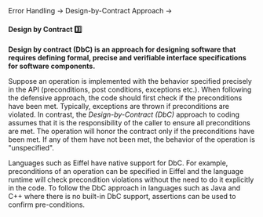 <link rel="stylesheet" href="{{baseUrl}}/css/textbook.css">

<div class="website-content">

<div id="path">Error Handling → Design-by-Contract Approach →</div>

<div id="title">

#### Design by Contract :three:

</div>

<div id="body">

**<tooltip content="term was coined by Bertrand Meyer">Design by contract (DbC)</tooltip> is an approach for designing software that requires defining formal, precise and verifiable interface specifications for software components.** 

Suppose an operation is implemented with the behavior specified precisely in the API (preconditions, post conditions, exceptions etc.). When following the defensive approach, the code should first check if the preconditions have been met. Typically, exceptions are thrown if preconditions are violated. In contrast, the _Design-by-Contract (DbC)_ approach to coding assumes that it is the responsibility of the caller to ensure all preconditions are met. The operation will honor the contract only if the preconditions have been met. If any of them have not been met, the behavior of the operation is "unspecified". 

Languages such as Eiffel have native support for DbC. For example, preconditions of an operation can be specified in Eiffel and the language runtime will check precondition violations without the need to do it explicitly in the code. To follow the DbC approach in languages such as Java and C++ where there is no built-in DbC support, assertions can be used to confirm pre-conditions.

</div>

<div id="extras">

<include src="exercises.md" />

</div>

</div>
